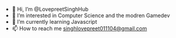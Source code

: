 - 👋 Hi, I’m @LovepreetSinghHub
- 👀 I’m interested in Computer Science and the modren Gamedev
- 🌱 I’m currently learning Javascript
- 📫 How to reach me singhlovepreet011104@gmail.com

<!---
LovepreetSinghHub/LovepreetSinghHub is a ✨ special ✨ repository because its `README.md` (this file) appears on your GitHub profile.
You can click the Preview link to take a look at your changes.
--->
